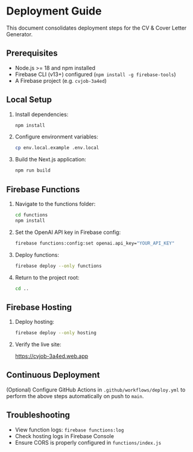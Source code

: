 # Deployment Guide

This document consolidates deployment steps for the CV & Cover Letter Generator.

## Prerequisites
- Node.js >= 18 and npm installed
- Firebase CLI (v13+) configured (`npm install -g firebase-tools`)
- A Firebase project (e.g. `cvjob-3a4ed`)

## Local Setup
1. Install dependencies:

   ```bash
   npm install
   ```

2. Configure environment variables:

   ```bash
   cp env.local.example .env.local
   ```

3. Build the Next.js application:

   ```bash
   npm run build
   ```

## Firebase Functions
1. Navigate to the functions folder:

   ```bash
   cd functions
   npm install
   ```

2. Set the OpenAI API key in Firebase config:

   ```bash
   firebase functions:config:set openai.api_key="YOUR_API_KEY"
   ```

3. Deploy functions:

   ```bash
   firebase deploy --only functions
   ```

4. Return to the project root:

   ```bash
   cd ..
   ```

## Firebase Hosting
1. Deploy hosting:

   ```bash
   firebase deploy --only hosting
   ```

2. Verify the live site:

   https://cvjob-3a4ed.web.app

## Continuous Deployment
(Optional) Configure GitHub Actions in `.github/workflows/deploy.yml` to perform the above steps automatically on push to `main`.

## Troubleshooting
- View function logs: `firebase functions:log`
- Check hosting logs in Firebase Console
- Ensure CORS is properly configured in `functions/index.js` 